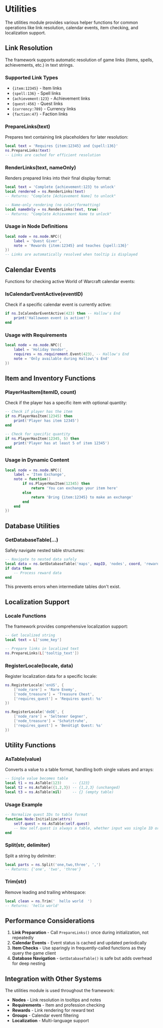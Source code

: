 # Utilities

The utilities module provides various helper functions for common operations like link resolution, calendar events, item checking, and localization support.

## Link Resolution

The framework supports automatic resolution of game links (items, spells, achievements, etc.) in text strings.

### Supported Link Types

- `{item:12345}` - Item links
- `{spell:136}` - Spell links
- `{achievement:123}` - Achievement links
- `{quest:456}` - Quest links
- `{currency:789}` - Currency links
- `{faction:47}` - Faction links

### PrepareLinks(text)

Prepares text containing link placeholders for later resolution:

```lua
local text = 'Requires {item:12345} and {spell:136}'
ns.PrepareLinks(text)
-- Links are cached for efficient resolution
```

### RenderLinks(text, nameOnly)

Renders prepared links into their final display format:

```lua
local text = 'Complete {achievement:123} to unlock'
local rendered = ns.RenderLinks(text)
-- Returns: "Complete [Achievement Name] to unlock"

-- Name-only rendering (no color/formatting)
local nameOnly = ns.RenderLinks(text, true)
-- Returns: "Complete Achievement Name to unlock"
```

### Usage in Node Definitions

```lua
local node = ns.node.NPC({
    label = 'Quest Giver',
    note = 'Rewards {item:12345} and teaches {spell:136}'
})
-- Links are automatically resolved when tooltip is displayed
```

## Calendar Events

Functions for checking active World of Warcraft calendar events:

### IsCalendarEventActive(eventID)

Check if a specific calendar event is currently active:

```lua
if ns.IsCalendarEventActive(423) then -- Hallow's End
    print('Halloween event is active!')
end
```

### Usage with Requirements

```lua
local node = ns.node.NPC({
    label = 'Holiday Vendor',
    requires = ns.requirement.Event(423), -- Hallow's End
    note = 'Only available during Hallow\'s End'
})
```

## Item and Inventory Functions

### PlayerHasItem(itemID, count)

Check if the player has a specific item with optional quantity:

```lua
-- Check if player has the item
if ns.PlayerHasItem(12345) then
    print('Player has item 12345')
end

-- Check for specific quantity
if ns.PlayerHasItem(12345, 5) then
    print('Player has at least 5 of item 12345')
end
```

### Usage in Dynamic Content

```lua
local node = ns.node.NPC({
    label = 'Item Exchange',
    note = function()
        if ns.PlayerHasItem(12345) then
            return 'You can exchange your item here'
        else
            return 'Bring {item:12345} to make an exchange'
        end
    end
})
```

## Database Utilities

### GetDatabaseTable(...)

Safely navigate nested table structures:

```lua
-- Navigate to nested data safely
local data = ns.GetDatabaseTable('maps', mapID, 'nodes', coord, 'rewards')
if data then
    -- Process reward data
end
```

This prevents errors when intermediate tables don't exist.

## Localization Support

### Locale Functions

The framework provides comprehensive localization support:

```lua
-- Get localized string
local text = L['some_key']

-- Prepare links in localized text
ns.PrepareLinks(L['tooltip_text'])
```

### RegisterLocale(locale, data)

Register localization data for a specific locale:

```lua
ns.RegisterLocale('enUS', {
    ['node_rare'] = 'Rare Enemy',
    ['node_treasure'] = 'Treasure Chest',
    ['requires_quest'] = 'Requires quest: %s'
})

ns.RegisterLocale('deDE', {
    ['node_rare'] = 'Seltener Gegner',
    ['node_treasure'] = 'Schatztruhe',
    ['requires_quest'] = 'Benötigt Quest: %s'
})
```

## Utility Functions

### AsTable(value)

Converts a value to a table format, handling both single values and arrays:

```lua
-- Single value becomes table
local t1 = ns.AsTable(123)     -- {123}
local t2 = ns.AsTable({1,2,3}) -- {1,2,3} (unchanged)
local t3 = ns.AsTable(nil)     -- {} (empty table)
```

### Usage Example

```lua
-- Normalize quest IDs to table format
function Node:Initialize(attrs)
    self.quest = ns.AsTable(self.quest)
    -- Now self.quest is always a table, whether input was single ID or array
end
```

### Split(str, delimiter)

Split a string by delimiter:

```lua
local parts = ns.Split('one,two,three', ',')
-- Returns: {'one', 'two', 'three'}
```

### Trim(str)

Remove leading and trailing whitespace:

```lua
local clean = ns.Trim('  hello world  ')
-- Returns: 'hello world'
```

## Performance Considerations

1. **Link Preparation** - Call `PrepareLinks()` once during initialization, not repeatedly
2. **Calendar Events** - Event status is cached and updated periodically
3. **Item Checks** - Use sparingly in frequently-called functions as they query the game client
4. **Database Navigation** - `GetDatabaseTable()` is safe but adds overhead for deep nesting

## Integration with Other Systems

The utilities module is used throughout the framework:

- **Nodes** - Link resolution in tooltips and notes
- **Requirements** - Item and profession checking
- **Rewards** - Link rendering for reward text
- **Groups** - Calendar event filtering
- **Localization** - Multi-language support
